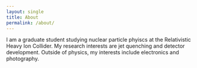 ```yaml
---
layout: single
title: About
permalink: /about/
---
```


I am a graduate student studying nuclear particle phyiscs at the Relativistic Heavy Ion Collider.  My research interests are jet quenching and detector development.  Outside of physics, my interests include electronics and photography.